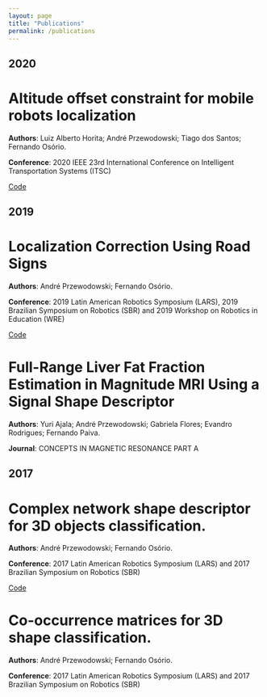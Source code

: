 ```yaml
---
layout: page
title: "Publications"
permalink: /publications
---
```


2020
----

Altitude offset constraint for mobile robots localization
====
**Authors**: Luiz Alberto Horita; André Przewodowski; Tiago dos Santos; Fernando Osório.

**Conference**: 2020 IEEE 23rd International Conference on Intelligent Transportation Systems (ITSC)

[Code](https://github.com/cabraile/Elevation-Offset-based-Filter)

2019
----

Localization Correction Using Road Signs
====
**Authors**: André Przewodowski; Fernando Osório.

**Conference**: 2019 Latin American Robotics Symposium (LARS), 2019 Brazilian Symposium on Robotics (SBR) and 2019 Workshop on Robotics in Education (WRE)

[Code](https://github.com/cabraile/locosigns-ws)

Full-Range Liver Fat Fraction Estimation in Magnitude MRI Using a Signal Shape Descriptor
====
**Authors**: Yuri Ajala; André Przewodowski; Gabriela Flores; Evandro Rodrigues; Fernando Paiva.

**Journal**: CONCEPTS IN MAGNETIC RESONANCE PART A


2017
----

Complex network shape descriptor for 3D objects classification.
====

**Authors**: André Przewodowski; Fernando Osório.

**Conference**: 2017 Latin American Robotics Symposium (LARS) and 2017 Brazilian Symposium on Robotics (SBR)

[Code](https://github.com/cabraile/Complex-Network-Shapes-Decriptor)

Co-occurrence matrices for 3D shape classification.
====

**Authors**: André Przewodowski; Fernando Osório.

**Conference**: 2017 Latin American Robotics Symposium (LARS) and 2017 Brazilian Symposium on Robotics (SBR)